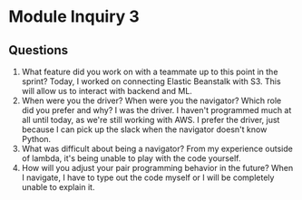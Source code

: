 # Module Inquiry 3

## Questions

1. What feature did you work on with a teammate up to this point in the sprint?
Today, I worked on connecting Elastic Beanstalk with S3. This will allow us to interact with backend and ML.
2. When were you the driver? When were you the navigator? Which role did you prefer and why?
I was the driver. I haven't programmed much at all until today, as we're still working with AWS. I prefer the driver, just because I can pick up the slack when the navigator doesn't know Python.
3. What was difficult about being a navigator?
From my experience outside of lambda, it's being unable to play with the code yourself.
4. How will you adjust your pair programming behavior in the future?
When I navigate, I have to type out the code myself or I will be completely unable to explain it.
